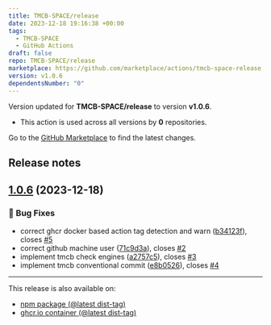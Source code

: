 ```yaml
---
title: TMCB-SPACE/release
date: 2023-12-18 19:16:38 +00:00
tags:
  - TMCB-SPACE
  - GitHub Actions
draft: false
repo: TMCB-SPACE/release
marketplace: https://github.com/marketplace/actions/tmcb-space-release
version: v1.0.6
dependentsNumber: "0"
---
```



Version updated for **TMCB-SPACE/release** to version **v1.0.6**.
- This action is used across all versions by **0** repositories.

Go to the [GitHub Marketplace](https://github.com/marketplace/actions/tmcb-space-release) to find the latest changes.

## Release notes

## [1.0.6](https://github.com/TMCB-SPACE/release/compare/v1.0.5...v1.0.6) (2023-12-18)


### 🐛 Bug Fixes

* correct ghcr docker based action tag detection and warn ([b34123f](https://github.com/TMCB-SPACE/release/commit/b34123f77d1d888949e7f980de3cfc2fc12733b0)), closes [#5](https://github.com/TMCB-SPACE/release/issues/5)
* correct github machine user ([71c9d3a](https://github.com/TMCB-SPACE/release/commit/71c9d3a94e9504d1cfd16a32ad50bb294ba93828)), closes [#2](https://github.com/TMCB-SPACE/release/issues/2)
* implement tmcb check engines ([a2757c5](https://github.com/TMCB-SPACE/release/commit/a2757c5931222a8f253a93ae0e3fad91161b602b)), closes [#3](https://github.com/TMCB-SPACE/release/issues/3)
* implement tmcb conventional commit ([e8b0526](https://github.com/TMCB-SPACE/release/commit/e8b05260acc4810c961331d848817864877d2c64)), closes [#4](https://github.com/TMCB-SPACE/release/issues/4)


---
This release is also available on:
- [npm package (@latest dist-tag)](https://www.npmjs.com/package/@tmcb/release/v/1.0.6)
- [ghcr.io container (@latest dist-tag)](https://ghcr.io/tmcb-space/release)
